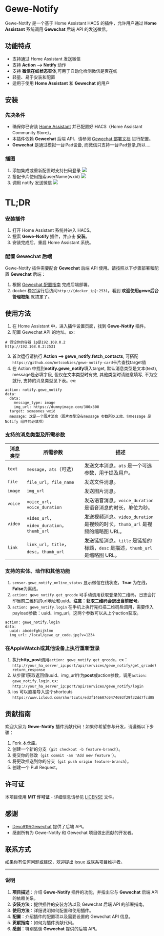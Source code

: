 # Gewe-Notify

Gewe-Notify 是一个基于 Home Assistant HACS 的插件，允许用户通过 **Home Assistant** 系统调用 **Gewechat** 后端 API 的发送微信。

## 功能特点

- 支持通过 Home Assistant 发送微信
- 支持 **Action --> Notify** 动作
- 支持 **微信在线状态实体**,可用于自动化检测微信是否在线
- 轻量、易于安装和配置
- 适用于使用 **Home Assistant** 和 **Gewechat** 的用户

## 安装

### 先决条件

- 确保你已安装 [Home Assistant](https://www.home-assistant.io/) 并已配置好 HACS（Home Assistant Community Store）。
- 本插件依赖 **Gewechat** 后端 API，请参阅 [Gewechat 部署文档](https://github.com/Devo919/Gewechat) 进行配置。
- **Gewechat** 是通过模拟一台iPad设备, 而微信只支持一台iPad登录,所以....

### 插图

1. 添加集成或重新配置时支持扫码登录
![](images/1.png)
2. 搭配卡片使用搜索userName(wxid)
![](images/2.png)
3. 调用 notify 发送微信
![](images/3.png)


# TL;DR

### 安装插件

1. 打开 Home Assistant 系统并进入 HACS。
2. 搜索 **Gewe-Notify** 插件，并点击 **安装**。
3. 安装完成后，重启 Home Assistant 系统。

### 配置 Gewechat 后端

Gewe-Notify 插件需要配合 **Gewechat** 后端 API 使用。请按照以下步骤部署和配置 **Gewechat** 后端：

1. 根据 [Gewechat 配置指南](https://github.com/Devo919/Gewechat) 完成后端部署。
2. docker 稳定运行后访问`http://{docker_ip}:2531`，看到 **欢迎使用gewe后台管理框架** 就搞定了。

## 使用方法

1. 在 Home Assistant 中，进入插件设置页面，找到 **Gewe-Notify** 插件。
2. 配置 Gewechat API 的地址。ex:  
```
# 假设你的容器 ip是192.168.0.2
http://192.168.0.2:2531
```
3. 首次运行请执行 **Action --> gewe_notify.fetch_contacts**, 可搭配`https://github.com/netcookies/gewe-notify-card`卡片查找target值
4. 在 Action 中找到**notify.gewe_notify**填入target, 默认消息类型是文本(text), message是必填字段, 但仅在文本类型时有效, 其他类型时请随意填写, 不为空就行, 支持的消息类型见下表。ex:
```
action: notify.gewe_notify
data:
  data:
    message_type: image
    img_url: https://dummyimage.com/300x300
  target: someones_wxid
  message: 这是一个图片消息（图片类型没有message 参数所以无效，但message 是Notify 组件的必填项）
```

### 支持的消息类型及所需参数

| 消息类型   | 所需参数                                                      | 描述                                                                                           |
|------------|---------------------------------------------------------------|------------------------------------------------------------------------------------------------|
| `text`     | `message`，`ats`（可选）                                       | 发送文本消息。`ats` 是一个可选参数，用于提及用户。                                                |
| `file`     | `file_url`，`file_name`                                        | 发送文件消息。                                                                                 |
| `image`    | `img_url`                                                     | 发送图片消息。                                                                                 |
| `voice`    | `voice_url`，`voice_duration`                                  | 发送语音消息。`voice_duration` 是语音消息的时长，单位为秒。                                       |
| `video`    | `video_url`，`video_duration`，`thumb_url`                     | 发送视频消息。`video_duration` 是视频的时长，`thumb_url` 是视频的缩略图 URL。                     |
| `link`     | `link_url`，`title`，`desc`，`thumb_url`                       | 发送链接消息。`title` 是链接的标题，`desc` 是描述，`thumb_url` 是缩略图 URL。                      |

### 支持的实体、动作和其他功能

1. `sensor.gewe_notify_online_status` 显示微信在线状态，**True** 为在线，**False**为离线。
2. `action: gewe_notify.get_qrcode` 可手动调用获取登录的二维码，日志会打印当前二维码的url地址和uuid。**注意：获取二维码会退出当前账号**。
3. `action: gewe_notify.login` 在手机上执行完扫描二维码后调用，需要传入payload参数：uuid、img_url，这两个参数可以从上个action获取。
```
action: gewe_notify.login
data:
  uuid: abcdefghijklmn
  img_url: /local/gewe_qr_code.jpg?v=1234
```

### 在AppleWatch或其他设备上执行重新登录

1. 执行**http_post**调用`action: gewe_notify.get_qrcode`，ex：`http://your_ha_server_ip:port/api/services/gewe_notify/get_qrcode?return_response`
2. 从步骤1获取返回值uuid、img_url作为**post**或action参数，调用`action: gewe_notify.login`, ex: `http://your_ha_server_ip:port/api/services/gewe_notify/login`
3. ios 可以直接导入这个shortcuts `https://www.icloud.com/shortcuts/ed3f146607c0474693f29f32dd7fcd08`


## 贡献指南

欢迎大家为 **Gewe-Notify** 插件贡献代码！如果你希望参与开发，请遵循以下步骤：

1. Fork 本仓库。
2. 创建一个新的分支（`git checkout -b feature-branch`）。
3. 提交你的修改（`git commit -am 'Add new feature'`）。
4. 将更改推送到你的分支（`git push origin feature-branch`）。
5. 创建一个 Pull Request。

## 许可证

本项目使用 **MIT 许可证** - 详细信息请参见 [LICENSE](LICENSE) 文件。

## 感谢

- [Devo919/Gewechat](https://github.com/Devo919/Gewechat) 提供了后端 API。
- 感谢所有为 Gewe-Notify 和 Gewechat 项目做出贡献的开发者。

## 联系方式

如果你有任何问题或建议，欢迎提出 issue 或联系项目维护者。

---

### 说明

1. **项目描述**：介绍 **Gewe-Notify** 插件的功能，并指出它与 **Gewechat** 后端 API 的依赖关系。
2. **安装方法**：提供插件的安装方法以及 Gewechat 后端 API 的部署指南。
3. **使用方法**：详细说明如何配置和使用插件。
4. **配置**：介绍插件的配置项以及需要设置的 Gewechat API 信息。
5. **贡献指南**：如何为插件贡献代码。
6. **感谢**：特别感谢 **Gewechat** 提供的后端 API。

